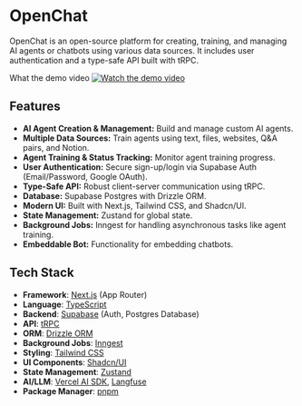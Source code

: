 # OpenChat

OpenChat is an open-source platform for creating, training, and managing AI agents or chatbots using various data sources. It includes user authentication and a type-safe API built with tRPC.

What the demo video
[![Watch the demo video](https://img.youtube.com/vi/jRpB2sN2N-M/0.jpg)](https://www.youtube.com/watch?v=jRpB2sN2N-M)


## Features

- **AI Agent Creation & Management:** Build and manage custom AI agents.
- **Multiple Data Sources:** Train agents using text, files, websites, Q&A pairs, and Notion.
- **Agent Training & Status Tracking:** Monitor agent training progress.
- **User Authentication:** Secure sign-up/login via Supabase Auth (Email/Password, Google OAuth).
- **Type-Safe API:** Robust client-server communication using tRPC.
- **Database:** Supabase Postgres with Drizzle ORM.
- **Modern UI:** Built with Next.js, Tailwind CSS, and Shadcn/UI.
- **State Management:** Zustand for global state.
- **Background Jobs:** Inngest for handling asynchronous tasks like agent training.
- **Embeddable Bot:** Functionality for embedding chatbots.

## Tech Stack

- **Framework**: [Next.js](https://nextjs.org/) (App Router)
- **Language**: [TypeScript](https://www.typescriptlang.org/)
- **Backend**: [Supabase](https://supabase.com/) (Auth, Postgres Database)
- **API**: [tRPC](https://trpc.io/)
- **ORM**: [Drizzle ORM](https://orm.drizzle.team/)
- **Background Jobs**: [Inngest](https://www.inngest.com/)
- **Styling**: [Tailwind CSS](https://tailwindcss.com/)
- **UI Components**: [Shadcn/UI](https://ui.shadcn.com/)
- **State Management**: [Zustand](https://zustand-demo.pmnd.rs/)
- **AI/LLM**: [Vercel AI SDK](https://sdk.vercel.ai/), [Langfuse](https://langfuse.com/)
- **Package Manager**: [pnpm](https://pnpm.io/)
